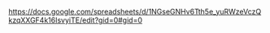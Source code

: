 
https://docs.google.com/spreadsheets/d/1NGseGNHv6Tth5e_yuRWzeVczQkzqXXGF4k16IsvyiTE/edit?gid=0#gid=0